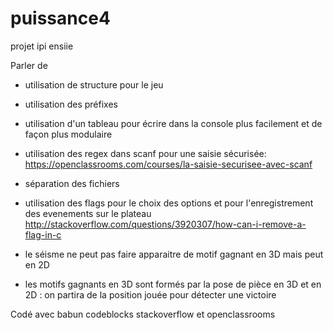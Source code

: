 # puissance4
projet ipi ensiie

Parler de

- utilisation de structure pour le jeu
- utilisation des préfixes
- utilisation d'un tableau pour écrire dans la console plus facilement et de façon plus modulaire
- utilisation des regex dans scanf pour une saisie sécurisée:
 https://openclassrooms.com/courses/la-saisie-securisee-avec-scanf

- séparation des fichiers
- utilisation des flags pour le choix des options et pour l'enregistrement des evenements sur le plateau
 http://stackoverflow.com/questions/3920307/how-can-i-remove-a-flag-in-c
- le séisme ne peut pas faire apparaitre de motif gagnant en 3D mais peut en 2D
- les motifs gagnants en 3D sont formés par la pose de pièce en 3D et en 2D : on partira de la position jouée pour détecter une victoire
 
Codé avec
babun codeblocks stackoverflow et openclassrooms
